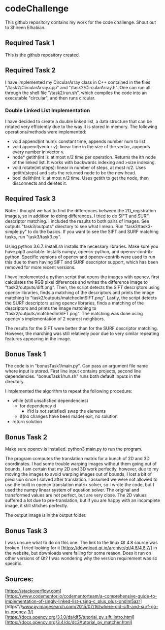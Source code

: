 # codeChallenge

This github repository contains my work for the code challenge. Shout out to Shireen Elhabian.

## Required Task 1

This is the github repository created.

## Required Task 2

I have implemented my CircularArray class in C++ contained in the files "/task2/CircularArray.cpp" and "/task2/CircularArray.h". One can run all through the shell file "/task2/run.sh", which compiles the code into an executable "circular", and then runs circular. 

### Double Linked List Implementation

I have decided to create a double linked list, a data structure that can be rotated very efficiently due to the way it is stored in memory. The following operations/methods were implemented:

* void append(int num): constant time, appends number num to list
* void append(vector <int> v): linear time in the size of the vector, appends every number in vector v.
* node* getith(int i): at most n/2 time per operation. Returns the ith node of the linked list. It works with backwards indexing and >size indexing.
* void rotate(int steps): linear in number of steps, at most n/2. Uses getith(steps) and sets the returned node to be the new head.
* bool delith(int i): at most n/2 time. Uses getith to get the node, then disconnects and deletes it.

## Required Task 3

Note: I thought we had to find the differences between the 2D_registration images, so in addition to doing differences, I tried to do SIFT and SURF descriptor matching. I included the results to both pairs of images. See outputs "task3/outputs" directory to see what I mean. Run "task3/task3-simple.py" to do the basics. If you want to see the SIFT and SURF matching tasks, run "task3/task3.py".

Using python 3.6.7. install.sh installs the necessary libraries. Make sure you have pip3 available. Installs numpy, opencv-python, and opencv-contrib-python. Specific versions of opencv and opencv-contrib were used to run this due to them having SIFT and SURF descriptor support, which has been removed for more recent versions.

I have implemented a python script that opens the images with opencv, first calculates the RGB pixel diferences and writes the difference image to "task2/outputs/diff.png". Then, the script detects the SIFT descriptors using opencv libraries, finds a matching of the descriptors and prints the image matching to "task2/outputs/matchedImSIFT.png". Lastly, the script detects the SURF descriptors using opencv libraries, finds a matching of the descriptors and prints the image matching to "task2/outputs/matchedImSIFT.png". The matching was done using opencv's implementation of 2 nearest neighbors.

The results for the SIFT were better than for the SURF descriptor matching. However, the marching was still relatively poor due to very similar repeating features appearing in the image.

## Bonus Task 1

The code is in "bonusTask1/main.py". Can pass an argument file name where input is stored. First line input contains projects, second line dependencies. "bonusTask1/run.sh" runs both default inputs in the directory.

I implemented the algorithm to repeat the following procedure:

* while (still unsafisfied dependencies)
	* for dependency d
		* if(d is not satisfied) swap the elements
	* if(no changes have been made) exit, no solution
* return solution

## Bonus Task 2

Make sure opencv is installed. python3 main.py to run the program.

The program computes the translation matrix for a bunch of 2D and 3D coordinates. I had some trouble warping images without them going out of bounds. I am certain that my 2D and 3D work perfectly, however, due to my moving the images to avoid warping images out of bounds, I lost a bit of precision since I solved after translation. I assumed we were not allowed to use the built in opencv translation matrix solver, so I wrote the code, but I used the numpy linear system of equation solver. The original and transformed values are not perfect, but are very close. The 2D values suffered a lot due to pre-translation, but if you are happy with an incomplete image, it still stitches perfectly.

The output image is in the output folder. 

## Bonus Task 3

I was unsure what to do on this one. The link to the linux Qt 4.8 source was broken. I tried looking for it [https://download.qt.io/archive/qt/4.8/4.8.7/] in the website, but downloads were failing for some reason. Does it run on other versions of Qt? I was wondering why the version requirement was so specific. 

## Sources:
[https://stackoverflow.com]
[https://www.codementor.io/codementorteam/a-comprehensive-guide-to-implementation-of-singly-linked-list-using-c_plus_plus-ondlm5azr]
[https"//www.pyimagesearch.com/2015/07/16/where-did-sift-and-surf-go-in-opencv-3/]
[https://docs.opencv.org/3.1.0/da/df5/tutorial_py_sift_intro.html]
[https://docs.opencv.org/3.4/dc/dc3/tutorial_py_matcher.html]



